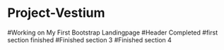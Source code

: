# Project-Vestium
#Working on My First Bootstrap Landingpage
#Header Completed
#first section finished
#Finished section 3
#Finished section 4